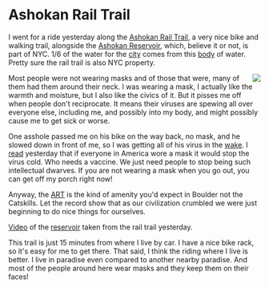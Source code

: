 # Ashokan Rail Trail
I went for a ride yesterday along the <a href="https://ashokanrailtrail.com/">Ashokan Rail Trail</a>, a very nice bike and walking trail, alongside the <a href="https://en.wikipedia.org/wiki/Ashokan_Reservoir">Ashokan Reservoir</a>, which, believe it or not, is part of NYC. 1/6 of the water for the <a href="https://en.wikipedia.org/wiki/New_York_City_water_supply_system">city</a> comes from this <a href="https://www.dec.ny.gov/outdoor/101552.html">body</a> of water. Pretty sure the rail trail is also NYC property.

<img src="http://scripting.com/images/2020/05/14/mask.png" border="0" align="right">Most people were not wearing masks and of those that were, many of them had them around their neck. I was wearing a mask, I actually like the warmth and moisture, but I also like the civics of it. But it pisses me off when people don't reciprocate. It means their viruses are spewing all over everyone else, including me, and possibly into my body, and might possibly cause me to get sick or worse.  

One asshole passed me on his bike on the way back, no mask, and he slowed down in front of me, so I was getting all of his virus in the <a href="https://en.wikipedia.org/wiki/Wake">wake</a>. I <a href="https://www.vanityfair.com/news/2020/05/masks-covid-19-infections-would-plummet-new-study-says">read</a> yesterday that if everyone in America wore a mask it would stop the virus cold. Who needs a vaccine. We just need people to stop being such intellectual dwarves. If you are not wearing a mask when you go out, you can get off my porch right now!   

Anyway, the <a href="https://hudsonvalleyone.com/2019/12/08/what-its-like-to-walk-the-new-ashokan-rail-trail/">ART</a> is the kind of amenity you'd expect in Boulder not the Catskills. Let the record show that as our civilization crumbled we were just beginning to do nice things for ourselves. 

<a href="https://www.youtube.com/watch?v=OdEHzFiKrSw">Video</a> of the <a href="https://www.google.com/maps/place/Ashokan+Reservoir/@41.9664626,-74.3219922,11z/data=!3m1!4b1!4m5!3m4!1s0x89dd024fe33ca6dd:0x8b66e1238c3c2a81!8m2!3d41.9784966!4d-74.1650991">reservoir</a> taken from the rail trail yesterday.

This trail is just 15 minutes from where I live by car. I have a nice bike rack, so it's easy for me to get there. That said, I think the riding where I live is better. I live in paradise even compared to another nearby paradise. And most of the people around here wear masks and they keep them on their faces!

